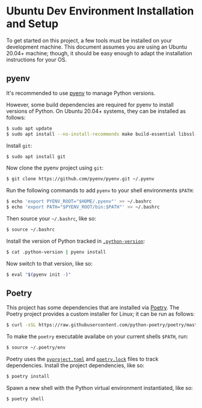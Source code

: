 # Ubuntu Dev Environment Installation and Setup

To get started on this project, a few tools must be installed on your development machine.
This document assumes you are using an Ubuntu 20.04+ machine; though, it should be easy
enough to adapt the installation instructions for your OS.

## pyenv

It's recommended to use [pyenv](https://github.com/pyenv/pyenv) to manage Python versions.

However, some build dependencies are required for pyenv to install versions of Python. On
Ubuntu 20.04+ systems, they can be installed as follows:

```bash
$ sudo apt update
$ sudo apt install --no-install-recommends make build-essential libssl-dev zlib1g-dev libbz2-dev libreadline-dev libsqlite3-dev wget curl llvm libncurses5-dev xz-utils tk-dev libxml2-dev libxmlsec1-dev libffi-dev liblzma-dev
```

Install `git`:

```bash
$ sudo apt install git
```

Now clone the pyenv project using `git`:

```bash
$ git clone https://github.com/pyenv/pyenv.git ~/.pyenv
```

Run the following commands to add `pyenv` to your shell environments `$PATH`:

```bash
$ echo 'export PYENV_ROOT="$HOME/.pyenv"' >> ~/.bashrc
$ echo 'export PATH="$PYENV_ROOT/bin:$PATH"' >> ~/.bashrc
```

Then source your `~/.bashrc`, like so:

```bash
$ source ~/.bashrc
```

Install the version of Python tracked in [`.python-version`](../.python-version):

```bash
$ cat .python-version | pyenv install
```

Now switch to that version, like so:

```bash
$ eval "$(pyenv init -)"
```

## Poetry

This project has some dependencies that are installed via [Poetry](https://python-poetry.org/).
The Poetry project provides a custom installer for Linux; it can be run as follows:

```bash
$ curl -sSL https://raw.githubusercontent.com/python-poetry/poetry/master/get-poetry.py | python -
```

To make the `poetry` executable availabe on your current shells `$PATH`, run:

```bash
$ source ~/.poetry/env
```

Poetry uses the [`pyproject.toml`](../pyproject.toml) and [`poetry.lock`](../poetry.lock)
files to track dependencies. Install the project dependencies, like so:

```bash
$ poetry install
```

Spawn a new shell with the Python virtual environment instantiated, like so:

```bash
$ poetry shell
```
